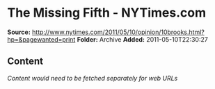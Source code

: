 # The Missing Fifth - NYTimes.com

**Source:** http://www.nytimes.com/2011/05/10/opinion/10brooks.html?hp=&pagewanted=print
**Folder:** Archive
**Added:** 2011-05-10T22:30:27




## Content
*Content would need to be fetched separately for web URLs*
